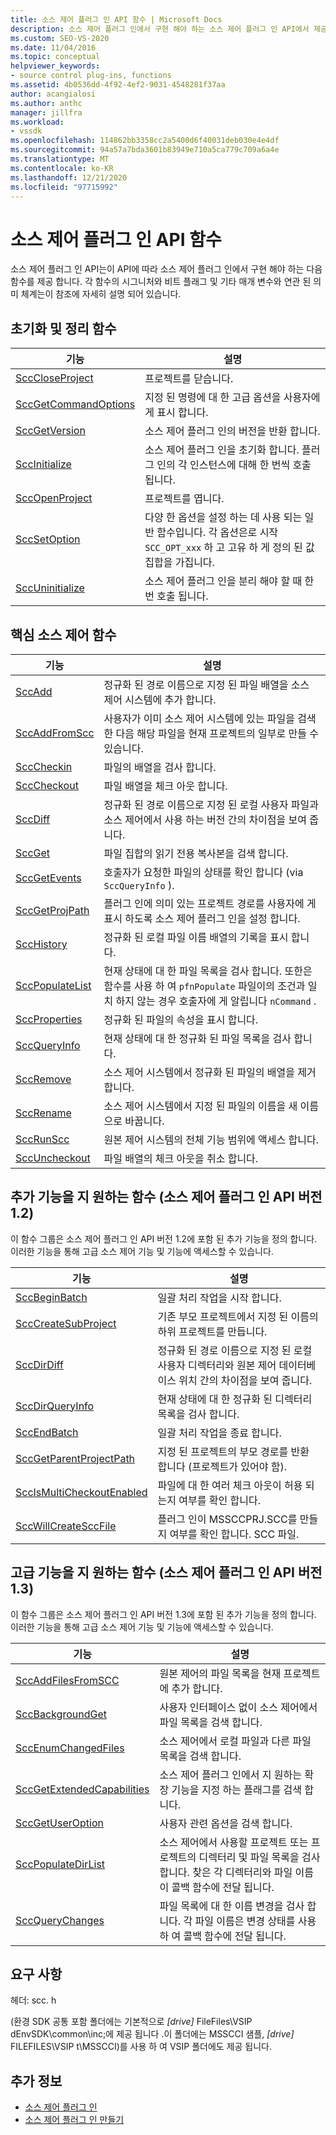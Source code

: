 ```yaml
---
title: 소스 제어 플러그 인 API 함수 | Microsoft Docs
description: 소스 제어 플러그 인에서 구현 해야 하는 소스 제어 플러그 인 API에서 제공 하는 함수에 대해 알아봅니다.
ms.custom: SEO-VS-2020
ms.date: 11/04/2016
ms.topic: conceptual
helpviewer_keywords:
- source control plug-ins, functions
ms.assetid: 4b0536dd-4f92-4ef2-9031-4548281f37aa
author: acangialosi
ms.author: anthc
manager: jillfra
ms.workload:
- vssdk
ms.openlocfilehash: 114862bb3358cc2a5400d6f40031deb030e4e4df
ms.sourcegitcommit: 94a57a7bda3601b83949e710a5ca779c709a6a4e
ms.translationtype: MT
ms.contentlocale: ko-KR
ms.lasthandoff: 12/21/2020
ms.locfileid: "97715992"
---
```

# <a name="source-control-plug-in-api-functions"></a>소스 제어 플러그 인 API 함수
소스 제어 플러그 인 API는이 API에 따라 소스 제어 플러그 인에서 구현 해야 하는 다음 함수를 제공 합니다. 각 함수의 시그니처와 비트 플래그 및 기타 매개 변수와 연관 된 의미 체계는이 참조에 자세히 설명 되어 있습니다.

## <a name="initialization-and-housekeeping-functions"></a>초기화 및 정리 함수

|기능|설명|
|--------------|-----------------|
|[SccCloseProject](../extensibility/scccloseproject-function.md)|프로젝트를 닫습니다.|
|[SccGetCommandOptions](../extensibility/sccgetcommandoptions-function.md)|지정 된 명령에 대 한 고급 옵션을 사용자에 게 표시 합니다.|
|[SccGetVersion](../extensibility/sccgetversion-function.md)|소스 제어 플러그 인의 버전을 반환 합니다.|
|[SccInitialize](../extensibility/sccinitialize-function.md)|소스 제어 플러그 인을 초기화 합니다. 플러그 인의 각 인스턴스에 대해 한 번씩 호출 됩니다.|
|[SccOpenProject](../extensibility/sccopenproject-function.md)|프로젝트를 엽니다.|
|[SccSetOption](../extensibility/sccsetoption-function.md)|다양 한 옵션을 설정 하는 데 사용 되는 일반 함수입니다. 각 옵션은로 시작 `SCC_OPT_xxx` 하 고 고유 하 게 정의 된 값 집합을 가집니다.|
|[SccUninitialize](../extensibility/sccuninitialize-function.md)|소스 제어 플러그 인을 분리 해야 할 때 한 번 호출 됩니다.|

## <a name="core-source-control-functions"></a>핵심 소스 제어 함수

|기능|설명|
|--------------|-----------------|
|[SccAdd](../extensibility/sccadd-function.md)|정규화 된 경로 이름으로 지정 된 파일 배열을 소스 제어 시스템에 추가 합니다.|
|[SccAddFromScc](../extensibility/sccaddfromscc-function.md)|사용자가 이미 소스 제어 시스템에 있는 파일을 검색 한 다음 해당 파일을 현재 프로젝트의 일부로 만들 수 있습니다.|
|[SccCheckin](../extensibility/scccheckin-function.md)|파일의 배열을 검사 합니다.|
|[SccCheckout](../extensibility/scccheckout-function.md)|파일 배열을 체크 아웃 합니다.|
|[SccDiff](../extensibility/sccdiff-function.md)|정규화 된 경로 이름으로 지정 된 로컬 사용자 파일과 소스 제어에서 사용 하는 버전 간의 차이점을 보여 줍니다.|
|[SccGet](../extensibility/sccget-function.md)|파일 집합의 읽기 전용 복사본을 검색 합니다.|
|[SccGetEvents](../extensibility/sccgetevents-function.md)|호출자가 요청한 파일의 상태를 확인 합니다 (via `SccQueryInfo` ).|
|[SccGetProjPath](../extensibility/sccgetprojpath-function.md)|플러그 인에 의미 있는 프로젝트 경로를 사용자에 게 표시 하도록 소스 제어 플러그 인을 설정 합니다.|
|[SccHistory](../extensibility/scchistory-function.md)|정규화 된 로컬 파일 이름 배열의 기록을 표시 합니다.|
|[SccPopulateList](../extensibility/sccpopulatelist-function.md)|현재 상태에 대 한 파일 목록을 검사 합니다. 또한은 함수를 사용 하 여 `pfnPopulate` 파일이의 조건과 일치 하지 않는 경우 호출자에 게 알립니다 `nCommand` .|
|[SccProperties](../extensibility/sccproperties-function.md)|정규화 된 파일의 속성을 표시 합니다.|
|[SccQueryInfo](../extensibility/sccqueryinfo-function.md)|현재 상태에 대 한 정규화 된 파일 목록을 검사 합니다.|
|[SccRemove](../extensibility/sccremove-function.md)|소스 제어 시스템에서 정규화 된 파일의 배열을 제거 합니다.|
|[SccRename](../extensibility/sccrename-function.md)|소스 제어 시스템에서 지정 된 파일의 이름을 새 이름으로 바꿉니다.|
|[SccRunScc](../extensibility/sccrunscc-function.md)|원본 제어 시스템의 전체 기능 범위에 액세스 합니다.|
|[SccUncheckout](../extensibility/sccuncheckout-function.md)|파일 배열의 체크 아웃을 취소 합니다.|

## <a name="functions-that-support-additional-capability-version-12-of-the-source-control-plug-in-api"></a>추가 기능을 지 원하는 함수 (소스 제어 플러그 인 API 버전 1.2)
 이 함수 그룹은 소스 제어 플러그 인 API 버전 1.2에 포함 된 추가 기능을 정의 합니다. 이러한 기능을 통해 고급 소스 제어 기능 및 기능에 액세스할 수 있습니다.

|기능|설명|
|--------------|-----------------|
|[SccBeginBatch](../extensibility/sccbeginbatch-function.md)|일괄 처리 작업을 시작 합니다.|
|[SccCreateSubProject](../extensibility/scccreatesubproject-function.md)|기존 부모 프로젝트에서 지정 된 이름의 하위 프로젝트를 만듭니다.|
|[SccDirDiff](../extensibility/sccdirdiff-function.md)|정규화 된 경로 이름으로 지정 된 로컬 사용자 디렉터리와 원본 제어 데이터베이스 위치 간의 차이점을 보여 줍니다.|
|[SccDirQueryInfo](../extensibility/sccdirqueryinfo-function.md)|현재 상태에 대 한 정규화 된 디렉터리 목록을 검사 합니다.|
|[SccEndBatch](../extensibility/sccendbatch-function.md)|일괄 처리 작업을 종료 합니다.|
|[SccGetParentProjectPath](../extensibility/sccgetparentprojectpath-function.md)|지정 된 프로젝트의 부모 경로를 반환 합니다 (프로젝트가 있어야 함).|
|[SccIsMultiCheckoutEnabled](../extensibility/sccismulticheckoutenabled-function.md)|파일에 대 한 여러 체크 아웃이 허용 되는지 여부를 확인 합니다.|
|[SccWillCreateSccFile](../extensibility/sccwillcreatesccfile-function.md)|플러그 인이 MSSCCPRJ.SCC를 만들지 여부를 확인 합니다. SCC 파일.|

## <a name="functions-that-support-advanced-capability-version-13-of-the-source-control-plug-in-api"></a>고급 기능을 지 원하는 함수 (소스 제어 플러그 인 API 버전 1.3)
 이 함수 그룹은 소스 제어 플러그 인 API 버전 1.3에 포함 된 추가 기능을 정의 합니다. 이러한 기능을 통해 고급 소스 제어 기능 및 기능에 액세스할 수 있습니다.

|기능|설명|
|--------------|-----------------|
|[SccAddFilesFromSCC](../extensibility/sccaddfilesfromscc-function.md)|원본 제어의 파일 목록을 현재 프로젝트에 추가 합니다.|
|[SccBackgroundGet](../extensibility/sccbackgroundget-function.md)|사용자 인터페이스 없이 소스 제어에서 파일 목록을 검색 합니다.|
|[SccEnumChangedFiles](../extensibility/sccenumchangedfiles-function.md)|소스 제어에서 로컬 파일과 다른 파일 목록을 검색 합니다.|
|[SccGetExtendedCapabilities](../extensibility/sccgetextendedcapabilities-function.md)|소스 제어 플러그 인에서 지 원하는 확장 기능을 지정 하는 플래그를 검색 합니다.|
|[SccGetUserOption](../extensibility/sccgetuseroption-function.md)|사용자 관련 옵션을 검색 합니다.|
|[SccPopulateDirList](../extensibility/sccpopulatedirlist-function.md)|소스 제어에서 사용할 프로젝트 또는 프로젝트의 디렉터리 및 파일 목록을 검사 합니다. 찾은 각 디렉터리와 파일 이름이 콜백 함수에 전달 됩니다.|
|[SccQueryChanges](../extensibility/sccquerychanges-function.md)|파일 목록에 대 한 이름 변경을 검사 합니다. 각 파일 이름은 변경 상태를 사용 하 여 콜백 함수에 전달 됩니다.|

## <a name="requirements"></a>요구 사항
 헤더: scc. h

 (환경 SDK 공통 포함 폴더에는 기본적으로 *[drive]* FileFiles\VSIP dEnvSDK\common\inc;에 제공 됩니다 .이 폴더에는 MSSCCI 샘플, *[drive]* FILEFILES\VSIP t\MSSCCI)를 사용 하 여 VSIP 폴더에도 제공 됩니다.

## <a name="see-also"></a>추가 정보
- [소스 제어 플러그 인](../extensibility/source-control-plug-ins.md)
- [소스 제어 플러그 인 만들기](../extensibility/internals/creating-a-source-control-plug-in.md)
